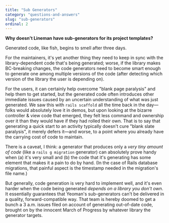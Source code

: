 ```yaml
---
title: "Sub Generators"
category: "questions-and-answers"
slug: "sub-generators"
ordinal: 2
---
```


__Why doesn't Lineman have sub-generators for its project templates?__

Generated code, like fish, begins to smell after three days.

For the maintainers, it's yet another thing they need to keep in sync with the
library-dependent code that's being generated; worse, if the library makes
BC-breaking changes, the code generators need to become smart enough to
generate one among multiple versions of the code (after detecting which version
of the library the user is depending on).

For the users, it can certainly help overcome "blank page paralysis" and help
them to get started, but the generated code often introduces other immediate
issues caused by an uncertain understanding of what was just generated. We saw
this with `rails scaffold` all the time back in the day—folks would absolutely
love it in demos, but upon looking at the bizarre controller & view code that
emerged, they felt less command and ownership over it than they would have if
they had rolled their own. That is to say that generating a quick start to an
activity typically doesn't cure "blank slate paralysis", it merely defers
it—and worse, to a point where you already have the carrying cost of code to
maintain.

There is a caveat, I think: a generator that produces only a *very tiny amount
of code* (like a `rails g migration` generator) can absolutely prove handy when
(a) it's very small and (b) the code that it's generating has some element that
makes it a pain to do by hand. (In the case of Rails database migrations, that
painful aspect is the timestamp needed in the migration's file name.)

But generally, code generation is very hard to implement well, and it's even
harder when the code being generated *depends on a library you don't own*. It
essentially guarantees that Yeoman's sub-generators can't be delivered in a
quality, forward-compatible way. That team is hereby doomed to get a bunch a 3
a.m. issues filed on account of generating out-of-date code, brought on by the
innocent March of Progress by whatever library the generator targets.
